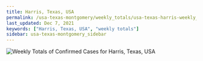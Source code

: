 ```yaml
---
title: Harris, Texas, USA
permalink: /usa-texas-montgomery/weekly_totals/usa-texas-harris-weekly_totals.html
last_updated: Dec 7, 2021
keywords: ["Harris, Texas, USA", "weekly totals"]
sidebar: usa-texas-montgomery_sidebar
---
```


![Weekly Totals of Confirmed Cases for Harris, Texas, USA](/covid_tracker/images/graphs/usa-texas-harris-weekly_totals_graph.png)
